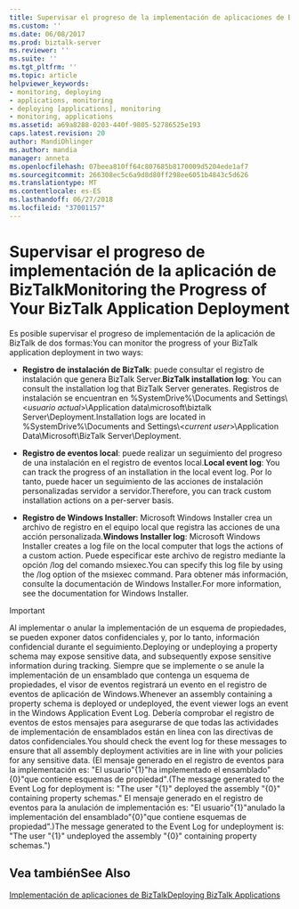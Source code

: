 ```yaml
---
title: Supervisar el progreso de la implementación de aplicaciones de BizTalk | Microsoft Docs
ms.custom: ''
ms.date: 06/08/2017
ms.prod: biztalk-server
ms.reviewer: ''
ms.suite: ''
ms.tgt_pltfrm: ''
ms.topic: article
helpviewer_keywords:
- monitoring, deploying
- applications, monitoring
- deploying [applications], monitoring
- monitoring, applications
ms.assetid: a69a8288-0203-440f-9805-52786525e193
caps.latest.revision: 20
author: MandiOhlinger
ms.author: mandia
manager: anneta
ms.openlocfilehash: 07beea810ff64c807685b8170009d5204ede1af7
ms.sourcegitcommit: 266308ec5c6a9d8d80ff298ee6051b4843c5d626
ms.translationtype: MT
ms.contentlocale: es-ES
ms.lasthandoff: 06/27/2018
ms.locfileid: "37001157"
---
```

# <a name="monitoring-the-progress-of-your-biztalk-application-deployment"></a><span data-ttu-id="6adf0-102">Supervisar el progreso de implementación de la aplicación de BizTalk</span><span class="sxs-lookup"><span data-stu-id="6adf0-102">Monitoring the Progress of Your BizTalk Application Deployment</span></span>
<span data-ttu-id="6adf0-103">Es posible supervisar el progreso de implementación de la aplicación de BizTalk de dos formas:</span><span class="sxs-lookup"><span data-stu-id="6adf0-103">You can monitor the progress of your BizTalk application deployment in two ways:</span></span>  
  
- <span data-ttu-id="6adf0-104">**Registro de instalación de BizTalk**: puede consultar el registro de instalación que genera BizTalk Server.</span><span class="sxs-lookup"><span data-stu-id="6adf0-104">**BizTalk installation log**: You can consult the installation log that BizTalk Server generates.</span></span> <span data-ttu-id="6adf0-105">Registros de instalación se encuentran en %SystemDrive%\Documents and Settings\\<*usuario actual*\>\Application data\microsoft\biztalk Server\Deployment.</span><span class="sxs-lookup"><span data-stu-id="6adf0-105">Installation logs are located in %SystemDrive%\Documents and Settings\\<*current user*\>\Application Data\Microsoft\BizTalk Server\Deployment.</span></span>  
  
- <span data-ttu-id="6adf0-106">**Registro de eventos local**: puede realizar un seguimiento del progreso de una instalación en el registro de eventos local.</span><span class="sxs-lookup"><span data-stu-id="6adf0-106">**Local event log**: You can track the progress of an installation in the local event log.</span></span> <span data-ttu-id="6adf0-107">Por lo tanto, puede hacer un seguimiento de las acciones de instalación personalizadas servidor a servidor.</span><span class="sxs-lookup"><span data-stu-id="6adf0-107">Therefore, you can track custom installation actions on a per-server basis.</span></span>  
  
- <span data-ttu-id="6adf0-108">**Registro de Windows Installer**: Microsoft Windows Installer crea un archivo de registro en el equipo local que registra las acciones de una acción personalizada.</span><span class="sxs-lookup"><span data-stu-id="6adf0-108">**Windows Installer log**: Microsoft Windows Installer creates a log file on the local computer that logs the actions of a custom action.</span></span> <span data-ttu-id="6adf0-109">Puede especificar este archivo de registro mediante la opción /log del comando msiexec.</span><span class="sxs-lookup"><span data-stu-id="6adf0-109">You can specify this log file by using the /log option of the msiexec command.</span></span> <span data-ttu-id="6adf0-110">Para obtener más información, consulte la documentación de Windows Installer.</span><span class="sxs-lookup"><span data-stu-id="6adf0-110">For more information, see the documentation for Windows Installer.</span></span>  
  
> [!IMPORTANT]
>  <span data-ttu-id="6adf0-111">Al implementar o anular la implementación de un esquema de propiedades, se pueden exponer datos confidenciales y, por lo tanto, información confidencial durante el seguimiento.</span><span class="sxs-lookup"><span data-stu-id="6adf0-111">Deploying or undeploying a property schema may expose sensitive data, and subsequently expose sensitive information during tracking.</span></span> <span data-ttu-id="6adf0-112">Siempre que se implemente o se anule la implementación de un ensamblado que contenga un esquema de propiedades, el visor de eventos registrará un evento en el registro de eventos de aplicación de Windows.</span><span class="sxs-lookup"><span data-stu-id="6adf0-112">Whenever an assembly containing a property schema is deployed or undeployed, the event viewer logs an event in the Windows Application Event Log.</span></span> <span data-ttu-id="6adf0-113">Debería comprobar el registro de eventos de estos mensajes para asegurarse de que todas las actividades de implementación de ensamblados están en línea con las directivas de datos confidenciales.</span><span class="sxs-lookup"><span data-stu-id="6adf0-113">You should check the event log for these messages to ensure that all assembly deployment activities are in line with your policies for any sensitive data.</span></span> <span data-ttu-id="6adf0-114">(El mensaje generado en el registro de eventos para la implementación es: "El usuario"{1}"ha implementado el ensamblado"{0}"que contiene esquemas de propiedad".</span><span class="sxs-lookup"><span data-stu-id="6adf0-114">(The message generated to the Event Log for deployment is: "The user "{1}" deployed the assembly "{0}" containing property schemas."</span></span> <span data-ttu-id="6adf0-115">El mensaje generado en el registro de eventos para la anulación de implementación es: "El usuario"{1}"anulado la implementación del ensamblado"{0}"que contiene esquemas de propiedad".)</span><span class="sxs-lookup"><span data-stu-id="6adf0-115">The message generated to the Event Log for undeployment is: "The user "{1}" undeployed the assembly "{0}" containing property schemas.")</span></span>  
  
## <a name="see-also"></a><span data-ttu-id="6adf0-116">Vea también</span><span class="sxs-lookup"><span data-stu-id="6adf0-116">See Also</span></span>  
 [<span data-ttu-id="6adf0-117">Implementación de aplicaciones de BizTalk</span><span class="sxs-lookup"><span data-stu-id="6adf0-117">Deploying BizTalk Applications</span></span>](../core/deploying-biztalk-applications.md)